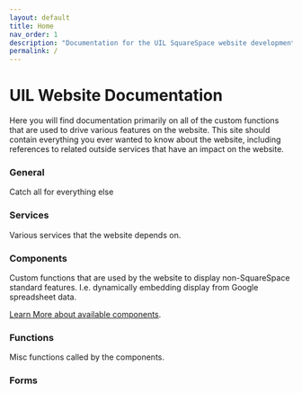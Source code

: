 ```yaml
---
layout: default
title: Home
nav_order: 1
description: "Documentation for the UIL SquareSpace website development team."
permalink: /
---
```


# UIL Website Documentation

Here you will find documentation primarily on all of the custom functions that are used to drive various features on the website.   This site should contain everything you ever wanted to know about the website, including references to related outside services that have an impact on the website. 

### General

Catch all for everything else 

### Services

Various services that the website depends on.

### Components

Custom functions that are used by the website to display non-SquareSpace standard features.   I.e. dynamically embedding display from Google spreadsheet data. 

[Learn More about available components](docs/components/home.html).

### Functions

Misc functions called by the components.

### Forms